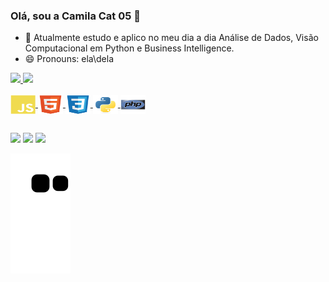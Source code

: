 ### Olá, sou a Camila Cat 05 👋

- 🌱 Atualmente estudo e aplico no meu dia a dia Análise de Dados, Visão Computacional em Python e Business Intelligence.
- 😄 Pronouns: ela\dela
<div>
  <a href="https://github.com/Camilacat05">
  <img height="180em" src="https://github-readme-stats.vercel.app/api?username=Camilacat05&show_icons=true&theme=dracula&include_all_commits=true&count_private=true"/>
  <img height="180em" src="https://github-readme-stats.vercel.app/api/top-langs/?username=Camilacat05&layout=compact&langs_count=7&theme=dracula"/>
</div>
<div style="display: inline_block"><br>
  <img align="center" alt="Camila-Js" height="30" width="40" src="https://raw.githubusercontent.com/devicons/devicon/master/icons/javascript/javascript-plain.svg">
  <img align="center" alt="Camila-HTML" height="30" width="40" src="https://raw.githubusercontent.com/devicons/devicon/master/icons/html5/html5-original.svg">
  <img align="center" alt="Camila-CSS" height="30" width="40" src="https://raw.githubusercontent.com/devicons/devicon/master/icons/css3/css3-original.svg">
  <img align="center" alt="Camila-Python" height="30" width="40" src="https://raw.githubusercontent.com/devicons/devicon/master/icons/python/python-original.svg">
   <img align="center" alt="Camila-PHP" height="30" width="40" src="https://raw.githubusercontent.com/devicons/devicon/master/icons/php/php-original.svg">
    
</div>
  
  ##
 
<div> 
  <a href="https://instagram.com/camilacatiely" target="_blank"><img src="https://img.shields.io/badge/-Instagram-%23E4405F?style=for-the-badge&logo=instagram&logoColor=white" target="_blank"></a>
  <a href = "mailto:cctiely97@gmail.com"><img src="https://img.shields.io/badge/-Gmail-%23333?style=for-the-badge&logo=gmail&logoColor=white" target="_blank"></a>
  <a href="https://www.linkedin.com/in/camila-catiely-689898a9/" target="_blank"><img src="https://img.shields.io/badge/-LinkedIn-%230077B5?style=for-the-badge&logo=linkedin&logoColor=white" target="_blank"></a> 
 
![Snake animation](https://github.com/rafaballerini/rafaballerini/blob/output/github-contribution-grid-snake.svg) 
</div>

  
  <!--
**Camilacat05/Camilacat05** is a ✨ _special_ ✨ repository because its `README.md` (this file) appears on your GitHub profile.

Here are some ideas to get you started:
 - 🔭 Atualmente trabalho como Analista de Suporte Técnico em Tecnologia da Informação



-->
